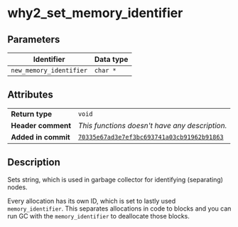 <!--
This is part of WHY2
Copyright (C) 2022 Václav Šmejkal

This program is free software: you can redistribute it and/or modify
it under the terms of the GNU General Public License as published by
the Free Software Foundation, either version 3 of the License, or
(at your option) any later version.

This program is distributed in the hope that it will be useful,
but WITHOUT ANY WARRANTY; without even the implied warranty of
MERCHANTABILITY or FITNESS FOR A PARTICULAR PURPOSE.  See the
GNU General Public License for more details.

You should have received a copy of the GNU General Public License
along with this program.  If not, see <https://www.gnu.org/licenses/>.
-->

# why2_set_memory_identifier

## Parameters

| Identifier              | Data type |
| ----------------------- | --------- |
| `new_memory_identifier` | `char *`  |

## Attributes

|                     |                                                |
| ------------------  | ---------------------------------------------- |
| **Return type**     | `void`                                         |
| **Header comment**  | *This functions doesn't have any description.* |
| **Added in commit** | [`70335e67ad3e7ef3bc693741a03cb91962b91863`](https://github.com/ENGO150/WHY2/commit/70335e67ad3e7ef3bc693741a03cb91962b91863) |

## Description

Sets string, which is used in garbage collector for identifying (separating) nodes.

Every allocation has its own ID, which is set to lastly used `memory_identifier`. This separates allocations in code to blocks and you can run GC with the `memory_identifier` to deallocate those blocks.